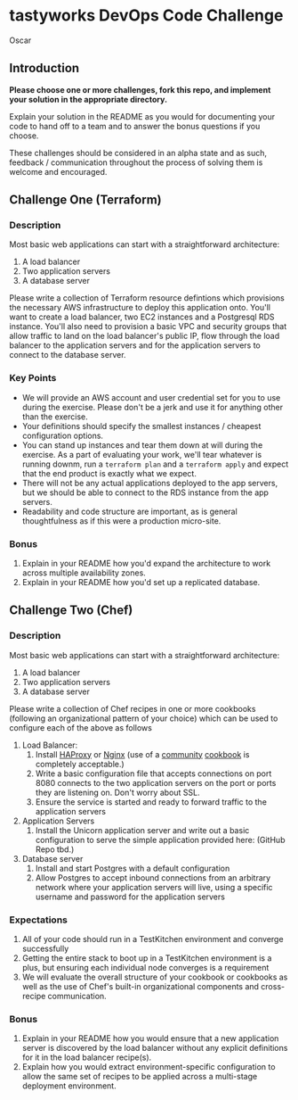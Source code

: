 # tastyworks DevOps Code Challenge

Oscar

## Introduction

**Please choose one or more challenges, fork this repo, and implement your solution in the appropriate directory.**

Explain your solution in the README as you would for documenting your code to hand off to a team and to answer the bonus questions if you choose.

These challenges should be considered in an alpha state and as such, feedback / communication throughout the process of solving them is welcome and encouraged.

## Challenge One (Terraform)

### Description

Most basic web applications can start with a straightforward architecture:
1. A load balancer
1. Two application servers
1. A database server

Please write a collection of Terraform resource defintions which provisions the necessary AWS infrastructure to deploy this application onto. You'll want to create a load balancer, two EC2 instances and a Postgresql RDS instance. You'll also need to provision a basic VPC and security groups that allow traffic to land on the load balancer's public IP, flow through the load balancer to the application servers and for the application servers to connect to the database server.

### Key Points
* We will provide an AWS account and user credential set for you to use during the exercise. Please don't be a jerk and use it for anything other than the exercise.
* Your definitions should specify the smallest instances / cheapest configuration options.
* You can stand up instances and tear them down at will during the exercise. As a part of evaluating your work, we'll tear whatever is running downm, run a `terraform plan` and a `terraform apply` and expect that the end product is exactly what we expect.
* There will not be any actual applications deployed to the app servers, but we should be able to connect to the RDS instance from the app servers.
* Readability and code structure are important, as is general thoughtfulness as if this were a production micro-site.

### Bonus
1. Explain in your README how you'd expand the architecture to work across multiple availability zones.
1. Explain in your README how you'd set up a replicated database.

## Challenge Two (Chef)

### Description
Most basic web applications can start with a straightforward architecture:
1. A load balancer
1. Two application servers
1. A database server

Please write a collection of Chef recipes in one or more cookbooks (following an organizational pattern of your choice) which can be used to configure each of the above as follows

1. Load Balancer:
    1. Install [HAProxy](http://www.haproxy.org/) or [Nginx](https://www.nginx.com/) (use of a [community](https://supermarket.chef.io/cookbooks/haproxy) [cookbook](https://supermarket.chef.io/cookbooks/nginx) is completely acceptable.)
    1. Write a basic configuration file that accepts connections on port 8080 connects to the two application servers on the port or ports they are listening on. Don't worry about SSL.
    1. Ensure the service is started and ready to forward traffic to the application servers
1. Application Servers
    1. Install the Unicorn application server and write out a basic configuration to serve the simple application provided here: (GitHub Repo tbd.)
1. Database server
    1. Install and start Postgres with a default configuration
    1. Allow Postgres to accept inbound connections from an arbitrary network where your application servers will live, using a specific username and password for the application servers

### Expectations
1. All of your code should run in a TestKitchen environment and converge successfully
1. Getting the entire stack to boot up in a TestKitchen environment is a plus, but ensuring each individual node converges is a requirement
1. We will evaluate the overall structure of your cookbook or cookbooks as well as the use of Chef's built-in organizational components and cross-recipe communication.

### Bonus
1. Explain in your README how you would ensure that a new application server is discovered by the load balancer without any explicit definitions for it in the load balancer recipe(s).
1. Explain how you would extract environment-specific configuration to allow the same set of recipes to be applied across a multi-stage deployment environment.

